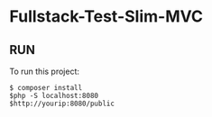 # Fullstack-Test-Slim-MVC

## RUN
To run this project:

```
$ composer install
$php -S localhost:8080
$http://yourip:8080/public
